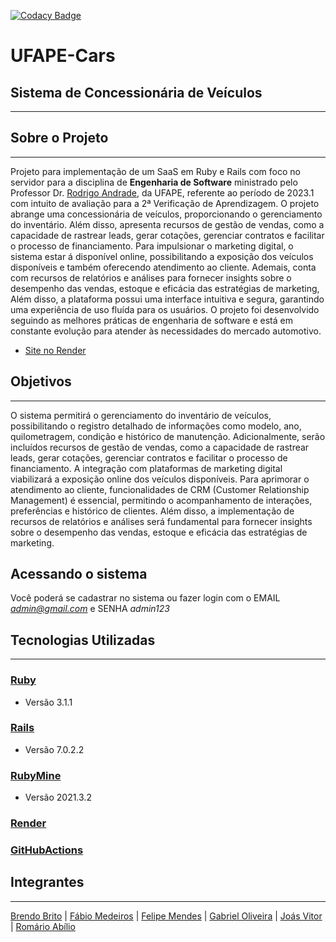 [![Codacy Badge](https://app.codacy.com/project/badge/Grade/6fa91bc144a9434cae81a02528a639aa)](https://app.codacy.com/gh/FelipeMendes1/UFAPE-Cars/dashboard?utm_source=gh&utm_medium=referral&utm_content=&utm_campaign=Badge_grade)

# UFAPE-Cars
## Sistema de Concessionária de Veículos
<hr>

## Sobre o Projeto
<hr>

Projeto para implementação de um SaaS em Ruby e Rails com foco no servidor para
a disciplina de __Engenharia de Software__ ministrado pelo Professor
Dr. [Rodrigo Andrade](https://github.com/rcaa), da UFAPE, referente ao período
de 2023.1 com intuito de avaliação para a 2ª Verificação de Aprendizagem.
O projeto abrange uma concessionária de veículos, proporcionando o gerenciamento
do inventário. Além disso, apresenta recursos de gestão de vendas, como
a capacidade de rastrear leads, gerar cotações, gerenciar contratos e facilitar
o processo de financiamento. Para impulsionar o marketing digital, o sistema estar
á disponível online, possibilitando a exposição dos veículos disponíveis e
também oferecendo atendimento ao cliente. Ademais, conta com recursos de
relatórios e análises para fornecer insights sobre o desempenho das vendas,
estoque e eficácia das estratégias de marketing, Além disso, a plataforma possui 
uma interface intuitiva e segura, garantindo uma experiência de uso fluída para 
os usuários. O projeto foi desenvolvido seguindo as melhores práticas de engenharia 
de software e está em constante evolução para atender às necessidades do mercado automotivo.

*   [Site no Render](https://ufape-cars-7cvk.onrender.com/)


## Objetivos
<hr>

O sistema permitirá o gerenciamento do inventário de veículos, possibilitando o
registro detalhado de informações como modelo, ano, quilometragem, condição e
histórico de manutenção. Adicionalmente, serão incluídos recursos de gestão de
vendas, como a capacidade de rastrear leads, gerar cotações, gerenciar contratos
e facilitar o processo de financiamento. A integração com plataformas de
marketing digital viabilizará a exposição online dos veículos disponíveis.
Para aprimorar o atendimento ao cliente, funcionalidades de CRM (Customer
Relationship Management) é essencial, permitindo o acompanhamento de interações,
preferências e histórico de clientes. Além disso, a implementação de recursos de
relatórios e análises será fundamental para fornecer insights sobre o desempenho
das vendas, estoque e eficácia das estratégias de marketing.

## Acessando o sistema
Você poderá se cadastrar no sistema ou fazer login com o EMAIL *admin@gmail.com* e SENHA *admin123*

## Tecnologias Utilizadas
<hr>

### [Ruby](https://www.ruby-lang.org/pt/)
*   Versão 3.1.1
### [Rails](https://rubyonrails.org/)
* Versão 7.0.2.2
### [RubyMine](https://www.jetbrains.com/pt-br/ruby/)
* Versão 2021.3.2
### [Render](https://render.com)
### [GitHubActions](https://github.com/features/actions)

## Integrantes
<hr>

[Brendo Brito](https://github.com/brendobrito2002) |
[Fábio Medeiros](https://github.com/FabioGMedeiros) |
[Felipe Mendes](https://github.com/FelipeMendes1) |
[Gabriel Oliveira](https://github.com/josegabriel42) |
[Joás Vitor](https://github.com/JoasGomes) |
[Romário Abílio](https://github.com/romarioabilio)
